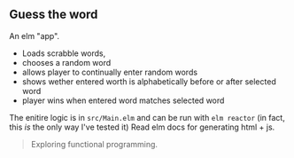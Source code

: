 ## Guess the word
An elm "app". 
 - Loads scrabble words, 
 - chooses a random word
 - allows player to continually enter random words 
 - shows wether entered worth is alphabetically before or after selected word
 - player wins when entered word matches selected word


The enitire logic is in `src/Main.elm` and can be run with `elm reactor` (in fact, this *is* the only way I've tested it)
Read elm docs for generating html + js.

> Exploring functional programming.
